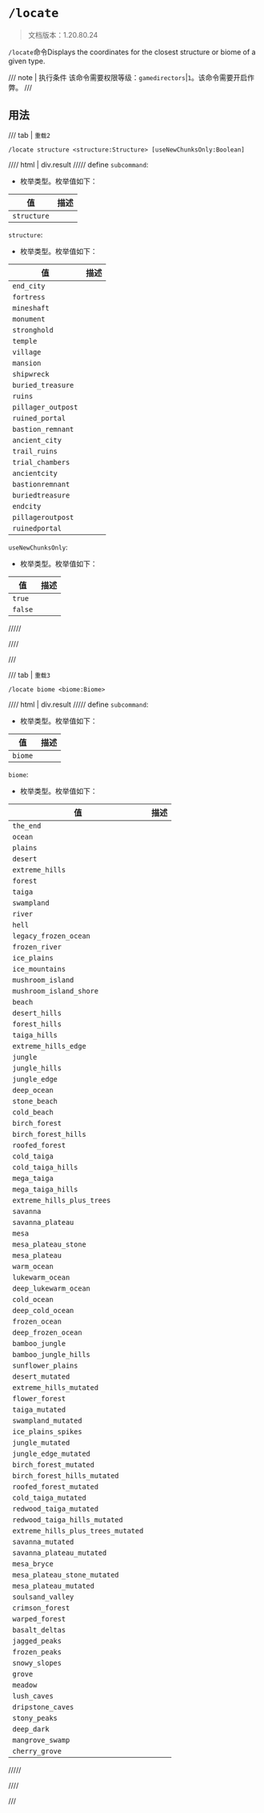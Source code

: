 # `/locate`

> 文档版本：1.20.80.24

`/locate`命令Displays the coordinates for the closest structure or biome of a given type.

/// note | 执行条件
该命令需要权限等级：`gamedirectors`|`1`。该命令需要开启作弊。
///

## 用法

/// tab | `重载2`
```mcfunction
/locate structure <structure:Structure> [useNewChunksOnly:Boolean]
```

//// html | div.result
///// define
`subcommand`: <!-- md:samp LocateSubcommandStructure -->

- 枚举类型。枚举值如下：

|值|描述|
|---|---|
|`structure`||


`structure`: <!-- md:samp Structure -->

- 枚举类型。枚举值如下：

|值|描述|
|---|---|
|`end_city`||
|`fortress`||
|`mineshaft`||
|`monument`||
|`stronghold`||
|`temple`||
|`village`||
|`mansion`||
|`shipwreck`||
|`buried_treasure`||
|`ruins`||
|`pillager_outpost`||
|`ruined_portal`||
|`bastion_remnant`||
|`ancient_city`||
|`trail_ruins`||
|`trial_chambers`||
|`ancientcity`||
|`bastionremnant`||
|`buriedtreasure`||
|`endcity`||
|`pillageroutpost`||
|`ruinedportal`||


`useNewChunksOnly`: <!-- md:samp Boolean -->

- 枚举类型。枚举值如下：

|值|描述|
|---|---|
|`true`||
|`false`||



/////

////

///

/// tab | `重载3`
```mcfunction
/locate biome <biome:Biome>
```

//// html | div.result
///// define
`subcommand`: <!-- md:samp LocateSubcommandBiome -->

- 枚举类型。枚举值如下：

|值|描述|
|---|---|
|`biome`||


`biome`: <!-- md:samp Biome -->

- 枚举类型。枚举值如下：

|值|描述|
|---|---|
|`the_end`||
|`ocean`||
|`plains`||
|`desert`||
|`extreme_hills`||
|`forest`||
|`taiga`||
|`swampland`||
|`river`||
|`hell`||
|`legacy_frozen_ocean`||
|`frozen_river`||
|`ice_plains`||
|`ice_mountains`||
|`mushroom_island`||
|`mushroom_island_shore`||
|`beach`||
|`desert_hills`||
|`forest_hills`||
|`taiga_hills`||
|`extreme_hills_edge`||
|`jungle`||
|`jungle_hills`||
|`jungle_edge`||
|`deep_ocean`||
|`stone_beach`||
|`cold_beach`||
|`birch_forest`||
|`birch_forest_hills`||
|`roofed_forest`||
|`cold_taiga`||
|`cold_taiga_hills`||
|`mega_taiga`||
|`mega_taiga_hills`||
|`extreme_hills_plus_trees`||
|`savanna`||
|`savanna_plateau`||
|`mesa`||
|`mesa_plateau_stone`||
|`mesa_plateau`||
|`warm_ocean`||
|`lukewarm_ocean`||
|`deep_lukewarm_ocean`||
|`cold_ocean`||
|`deep_cold_ocean`||
|`frozen_ocean`||
|`deep_frozen_ocean`||
|`bamboo_jungle`||
|`bamboo_jungle_hills`||
|`sunflower_plains`||
|`desert_mutated`||
|`extreme_hills_mutated`||
|`flower_forest`||
|`taiga_mutated`||
|`swampland_mutated`||
|`ice_plains_spikes`||
|`jungle_mutated`||
|`jungle_edge_mutated`||
|`birch_forest_mutated`||
|`birch_forest_hills_mutated`||
|`roofed_forest_mutated`||
|`cold_taiga_mutated`||
|`redwood_taiga_mutated`||
|`redwood_taiga_hills_mutated`||
|`extreme_hills_plus_trees_mutated`||
|`savanna_mutated`||
|`savanna_plateau_mutated`||
|`mesa_bryce`||
|`mesa_plateau_stone_mutated`||
|`mesa_plateau_mutated`||
|`soulsand_valley`||
|`crimson_forest`||
|`warped_forest`||
|`basalt_deltas`||
|`jagged_peaks`||
|`frozen_peaks`||
|`snowy_slopes`||
|`grove`||
|`meadow`||
|`lush_caves`||
|`dripstone_caves`||
|`stony_peaks`||
|`deep_dark`||
|`mangrove_swamp`||
|`cherry_grove`||



/////

////

///
